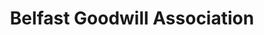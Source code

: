 ---
title: "Belfast Goodwill Association"
address: "126, Antrim Rd, Belfast, Co. Antrim BT15 5GA"
tel: "028 9077 6106"
county: "Antrim"
category: "Hostels"
type: "Content"
lat: "54.625086"
lng: "-5.938225"
---